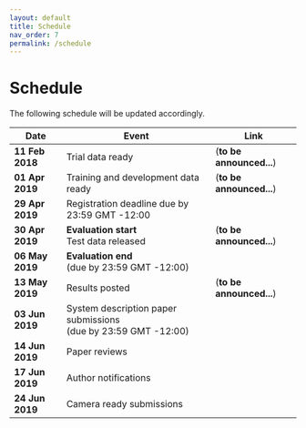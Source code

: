 ```yaml
---
layout: default
title: Schedule
nav_order: 7
permalink: /schedule
---
```


# Schedule

The following schedule will be updated accordingly.

|Date|Event|Link|
|---|---|---|
| **11 Feb 2018** | Trial data ready                              | (**to be announced...**) |
| **01 Apr 2019** | Training and development data ready           | (**to be announced...**) |
| **29 Apr 2019** | Registration deadline due by 23:59 GMT -12:00 |                          |
| **30 Apr 2019** | **Evaluation start** <br> Test data released  | (**to be announced...**) |
| **06 May 2019** | **Evaluation end** <br> (due by 23:59 GMT -12:00) ||
| **13 May 2019** | Results posted                                | (**to be announced...**) |
| **03 Jun 2019** | System description paper submissions <br> (due by 23:59 GMT -12:00) ||
| **14 Jun 2019** | Paper reviews ||
| **17 Jun 2019** | Author notifications ||
| **24 Jun 2019** | Camera ready submissions ||
